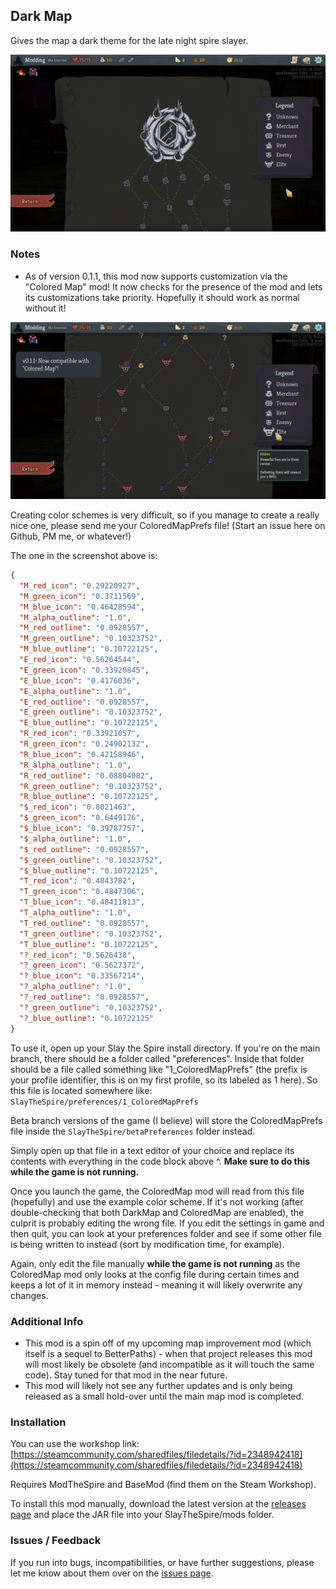 ## Dark Map

Gives the map a dark theme for the late night spire slayer.

![Screenshot](github/screenshot.png)

### Notes
* As of version 0.1.1, this mod now supports customization via the "Colored Map" mod! It now checks for the presence of the mod and lets its customizations take priority. Hopefully it should work as normal without it!

![Screenshot](github/screenshot3.png)

Creating color schemes is very difficult, so if you manage to create a really nice one, please send me your ColoredMapPrefs file! (Start an issue here on Github, PM me, or whatever!)

The one in the screenshot above is:
```json
{
  "M_red_icon": "0.29220927",
  "M_green_icon": "0.3711569",
  "M_blue_icon": "0.46428594",
  "M_alpha_outline": "1.0",
  "M_red_outline": "0.0928557",
  "M_green_outline": "0.10323752",
  "M_blue_outline": "0.10722125",
  "E_red_icon": "0.56264544",
  "E_green_icon": "0.33920845",
  "E_blue_icon": "0.4176036",
  "E_alpha_outline": "1.0",
  "E_red_outline": "0.0928557",
  "E_green_outline": "0.10323752",
  "E_blue_outline": "0.10722125",
  "R_red_icon": "0.33921057",
  "R_green_icon": "0.24902132",
  "R_blue_icon": "0.42158946",
  "R_alpha_outline": "1.0",
  "R_red_outline": "0.08804082",
  "R_green_outline": "0.10323752",
  "R_blue_outline": "0.10722125",
  "$_red_icon": "0.8021463",
  "$_green_icon": "0.6449176",
  "$_blue_icon": "0.39787757",
  "$_alpha_outline": "1.0",
  "$_red_outline": "0.0928557",
  "$_green_outline": "0.10323752",
  "$_blue_outline": "0.10722125",
  "T_red_icon": "0.4843782",
  "T_green_icon": "0.4847306",
  "T_blue_icon": "0.48411813",
  "T_alpha_outline": "1.0",
  "T_red_outline": "0.0928557",
  "T_green_outline": "0.10323752",
  "T_blue_outline": "0.10722125",
  "?_red_icon": "0.5626438",
  "?_green_icon": "0.5627372",
  "?_blue_icon": "0.33567214",
  "?_alpha_outline": "1.0",
  "?_red_outline": "0.0928557",
  "?_green_outline": "0.10323752",
  "?_blue_outline": "0.10722125"
}
```

To use it, open up your Slay the Spire install directory. If you're on the main branch, there should be a folder called "preferences". Inside that folder should be a file called something like "1_ColoredMapPrefs" (the prefix is your profile identifier, this is on my first profile, so its labeled as 1 here). So this file is located somewhere like: ``` SlayTheSpire/preferences/1_ColoredMapPrefs ```

Beta branch versions of the game (I believe) will store the ColoredMapPrefs file inside the ```SlayTheSpire/betaPreferences``` folder instead.

Simply open up that file in a text editor of your choice and replace its contents with everything in the code block above ^. **Make sure to do this while the game is not running.** 

Once you launch the game, the ColoredMap mod will read from this file (hopefully) and use the example color scheme. If it's not working (after double-checking that both DarkMap and ColoredMap are enabled), the culprit is probably editing the wrong file. If you edit the settings in game and then quit, you can look at your preferences folder and see if some other file is being written to instead (sort by modification time, for example).

Again, only edit the file manually **while the game is not running** as the ColoredMap mod only looks at the config file during certain times and keeps a lot of it in memory instead - meaning it will likely overwrite any changes.

### Additional Info
* This mod is a spin off of my upcoming map improvement mod (which itself is a sequel to BetterPaths) - when that project releases this mod will most likely be obsolete (and incompatible as it will touch the same code). Stay tuned for that mod in the near future.
* This mod will likely not see any further updates and is only being released as a small hold-over until the main map mod is completed.

### Installation

You can use the workshop link: [https://steamcommunity.com/sharedfiles/filedetails/?id=2348942418](https://steamcommunity.com/sharedfiles/filedetails/?id=2348942418)

Requires ModTheSpire and BaseMod (find them on the Steam Workshop).

To install this mod manually, download the latest version at the [releases page](https://github.com/casey-c/DarkMap/releases) and place the JAR file into your SlayTheSpire/mods folder.

### Issues / Feedback

If you run into bugs, incompatibilities, or have further suggestions, please let me know about them over on the [issues page](https://github.com/casey-c/DarkMap/issues).
